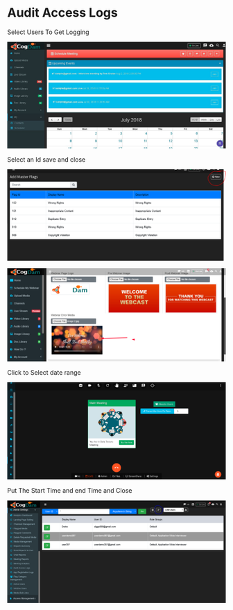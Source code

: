# Audit Access Logs

Select Users To Get Logging

![](../.gitbook/assets/image%20%28120%29.png)

Select an Id save and close

![](../.gitbook/assets/image%20%28240%29.png)

![](../.gitbook/assets/image%20%28290%29.png)

Click to Select date range

![](../.gitbook/assets/image%20%28174%29.png)

Put The Start Time and end Time and Close

![](../.gitbook/assets/image%20%28234%29.png)

